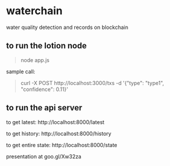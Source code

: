 # waterchain
water quality detection and records on blockchain

## to run the lotion node

> node app.js

sample call:

> curl -X POST http://localhost:3000/txs -d '{"type": "type1", "confidence": 0.11}'


## to run the api server

to get latest: 
http://localhost:8000/latest

to get history: 
http://localhost:8000/history

to get entire state:
http://localhost:8000/state

presentation at goo.gl/Xw32za






